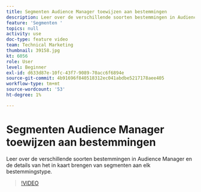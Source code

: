 ```yaml
---
title: Segmenten Audience Manager toewijzen aan bestemmingen
description: Leer over de verschillende soorten bestemmingen in Audience Manager en de details van het in kaart brengen van segmenten aan elk bestemmingstype.
feature: 'Segmenten '
topics: null
activity: use
doc-type: feature video
team: Technical Marketing
thumbnail: 39158.jpg
kt: 6056
role: User
level: Beginner
exl-id: d633d87e-10fc-43f7-9089-70acc6f6894e
source-git-commit: 4b91696f840518312ec041abdbe5217178aee405
workflow-type: tm+mt
source-wordcount: '53'
ht-degree: 1%

---
```


# Segmenten Audience Manager toewijzen aan bestemmingen

Leer over de verschillende soorten bestemmingen in Audience Manager en de details van het in kaart brengen van segmenten aan elk bestemmingstype.

>[!VIDEO](https://video.tv.adobe.com/v/39158/?quality=12&learn=on)
